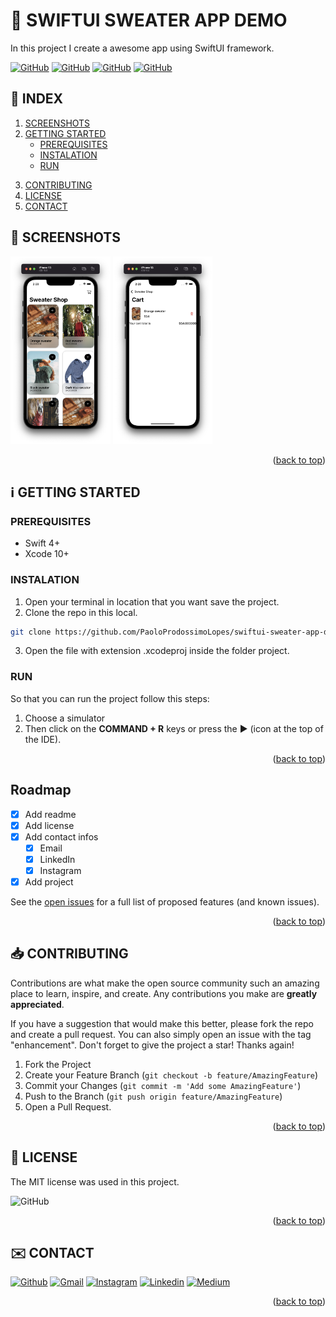<!-- SET TOP ANCHOR -->
<div id="top"></div>



<!-- PROJECT NAME -->
#  SWIFTUI SWEATER APP DEMO 



<!-- DESCRIPTION -->
In this project I create a awesome app using SwiftUI framework.



<!-- INFO BADGES -->
[![GitHub](https://img.shields.io/github/forks/PaoloProdossimoLopes/swiftui-sweater-app-demo?color=black&style=flat-square)](https://github.com/PaoloProdossimoLopes/swiftui-sweater-app-demo)
[![GitHub](https://img.shields.io/github/stars/PaoloProdossimoLopes/swiftui-sweater-app-demo?color=black&style=flat-square)](https://github.com/PaoloProdossimoLopes/swiftui-sweater-app-demo)
[![GitHub](https://img.shields.io/github/issues/PaoloProdossimoLopes/swiftui-sweater-app-demo?color=black&style=flat-square)](https://github.com/PaoloProdossimoLopes/swiftui-sweater-app-demo/issues)
[![GitHub](https://img.shields.io/github/issues-pr/PaoloProdossimoLopes/swiftui-sweater-app-demo?color=black&style=flat-square)](https://github.com/PaoloProdossimoLopes/swiftui-sweater-app-demoe/pulls)



<!-- ACTIONS -->
<!-- Unsed
## 🔎  ACTIONS
[![REPORT ISSUE](https://img.shields.io/badge/-⚠️_REPORT_ISSUE-grey?style=flat-square&logo=pull_request&logoColor=white)](https://github.com/PaoloProdossimoLopes/swiftui-sweater-app-demo/issues)
[![PULL REQUEST](https://img.shields.io/badge/-⤴️_PULL_REQUEST-grey?style=flat-square&logo=pull_request&logoColor=white)](https://github.com/PaoloProdossimoLopes/swiftui-sweater-app-demo/pulls)
-->


<!-- Index -->
## 🔢  INDEX 
1. [SCREENSHOTS](#screenshots)
2. [GETTING STARTED](#getting-started)
    - [PREREQUISITES](#prerequisites)
    - [INSTALATION](#instalation)
    - [RUN](#run)
<!-- 4. [USAGE](#usage) -->
3. [CONTRIBUTING](#contributing)
4. [LICENSE](#license)
5. [CONTACT](#contact)



<!-- SCREENSHOTS -->
## 📸  SCREENSHOTS <a name="screenshots"></a>
<img src="https://github.com/PaoloProdossimoLopes/swiftui-sweater-app-demo/blob/main/README_ASSETS/SIMULADOR_HOME.png" height="300">                             <img src="https://github.com/PaoloProdossimoLopes/swiftui-sweater-app-demo/blob/main/README_ASSETS/SIMULADOR_CART.png" height="300">

<p align="right">(<a href="#top">back to top</a>)</p>



<!-- GETTING STARTED -->
## ℹ️  GETTING STARTED <a name="getting-started"></a>

### PREREQUISITES 
- Swift 4+
- Xcode 10+

### INSTALATION
1. Open your terminal in location that you want save the project.
2. Clone the repo in this local.
```sh
git clone https://github.com/PaoloProdossimoLopes/swiftui-sweater-app-demo.git
```
3. Open the file with extension .xcodeproj inside the folder project.
   
### RUN
So that you can run the project follow this steps:
1. Choose a simulator 
2. Then click on the **COMMAND + R** keys or press the ▶︎ (icon at the top of the IDE).

<p align="right">(<a href="#top">back to top</a>)</p>



<!-- USAGE EXAMPLES -->
<!--
## 🪄 USAGE <a name="usage"></a>

<p align="right">(<a href="#top">back to top</a>)</p>
-->


<!-- ROADMAP -->
## Roadmap

- [x] Add readme
- [x] Add license
- [X] Add contact infos
    - [X] Email
    - [X] LinkedIn
    - [X] Instagram
- [X] Add project

See the [open issues](https://github.com/PaoloProdossimoLopes/swiftui-sweater-app-demo/issues) for a full list of proposed features (and known issues).

<p align="right">(<a href="#top">back to top</a>)</p>



<!-- CONTRIBUTING -->
## 📥  CONTRIBUTING <a name="contributing"></a>
Contributions are what make the open source community such an amazing place to learn, inspire, and create. Any contributions you make are **greatly appreciated**.

If you have a suggestion that would make this better, please fork the repo and create a pull request. You can also simply open an issue with the tag "enhancement".
Don't forget to give the project a star! Thanks again!

1. Fork the Project
2. Create your Feature Branch (`git checkout -b feature/AmazingFeature`)
3. Commit your Changes (`git commit -m 'Add some AmazingFeature'`)
4. Push to the Branch (`git push origin feature/AmazingFeature`)
5. Open a Pull Request.

<p align="right">(<a href="#top">back to top</a>)</p>



<!-- LICENSE -->
## 📃  LICENSE <a name="license"></a>
The MIT license was used in this project.

![GitHub](https://img.shields.io/github/license/PaoloProdossimoLopes/swiftui-sweater-app-demo?color=black&style=flat-square)

<p align="right">(<a href="#top">back to top</a>)</p>



<!-- CONTACT -->
## ✉️  CONTACT <a name="contact"></a>
[![Github](https://img.shields.io/badge/GitHub-black?style=for-the-badge&logo=github&logoColor=white)](https://github.com/PaoloProdossimoLopes)
[![Gmail](https://img.shields.io/badge/Gmail-black?style=for-the-badge&logo=gmail&logoColor=white)](mailto:paolo.prodossimo.lopes@gmail.com)
[![Instagram](https://img.shields.io/badge/Instagram-black?style=for-the-badge&logo=instagram&logoColor=white)](https://www.instagram.com/ios.dev.br/)
[![Linkedin](https://img.shields.io/badge/LinkedIn-black?style=for-the-badge&logo=linkedin&logoColor=white)](https://www.linkedin.com/in/paoloprodossimolopes/)
[![Medium](https://img.shields.io/badge/Medium-black?style=for-the-badge&logo=medium&logoColor=white)](https://medium.com/@pprodossimo)

<p align="right">(<a href="#top">back to top</a>)</p>



<!--  NOTES
find for badges in 
https://shields.io/category/build
or 
https://github.com/PaoloProdossimoLopes/Badges4-README.md-Profile
-->
